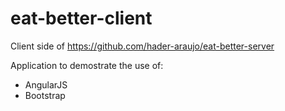 # eat-better-client

Client side of https://github.com/hader-araujo/eat-better-server

Application to demostrate the use of:
* AngularJS
* Bootstrap
